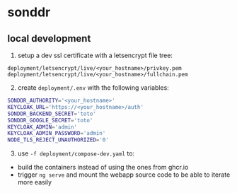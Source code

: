 # sonddr

## local development

1) setup a dev ssl certificate with a letsencrypt file tree:
```
deployment/letsencrypt/live/<your_hostname>/privkey.pem
deployment/letsencrypt/live/<your_hostname>/fullchain.pem
```

2) create `deployment/.env` with the following variables:
```bash
SONDDR_AUTHORITY='<your_hostname>'
KEYCLOAK_URL='https://<your_hostname>/auth'
SONDDR_BACKEND_SECRET='toto'
SONDDR_GOOGLE_SECRET='toto'
KEYCLOAK_ADMIN='admin'
KEYCLOAK_ADMIN_PASSWORD='admin'
NODE_TLS_REJECT_UNAUTHORIZED='0'
```

3) use `-f deployment/compose-dev.yaml` to:
- build the containers instead of using the ones from ghcr.io
- trigger `ng serve` and mount the webapp source code to be able to iterate more easily
